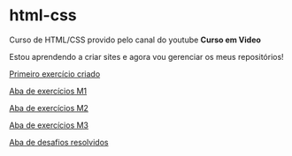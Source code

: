 # html-css
 Curso de HTML/CSS provido pelo canal do youtube **Curso em Video**

 Estou aprendendo a criar sites e agora vou gerenciar os meus repositórios!

<a href="https://lucasfelipea.github.io/html-css/exercicios modulo 1/ex001" target="_self">Primeiro exercício criado</a>

<a href="https://lucasfelipea.github.io/html-css/exercicios modulo 1" target="_self">Aba de exercícios M1</a>

<a href="https://lucasfelipea.github.io/html-css/exercicios modulo 2" target="_self">Aba de exercícios M2</a>

<a href="https://lucasfelipea.github.io/html-css/exercicios modulo 3" target="_self">Aba de exercícios M3</a>

<a href="https://lucasfelipea.github.io/html-css/desafios resolvidos" target="_self">Aba de desafios resolvidos</a>